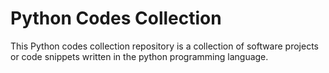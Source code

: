 
# Python Codes Collection

This Python codes collection repository is a collection of software projects or code snippets written in the python programming language.
